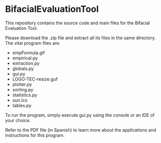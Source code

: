 # BifacialEvaluationTool
This repository contains the source code and main files for the Bifacial Evaluation Tool. 

Please download the .zip file and extract all its files in the same directory.
The vital program files are:
- empFormula.gif
- empirical.py
- extraction.py
- globals.py
- gui.py
- LOGO-TEC-resize.guf
- plotter.py
- sorting.py
- statistics.py
- sun.ico
- tables.py

To run the program, simply execute gui.py using the console or an IDE of your choice. 

Refer to the PDF file (in Spanish) to learn more about the applications and instructions for this program.
